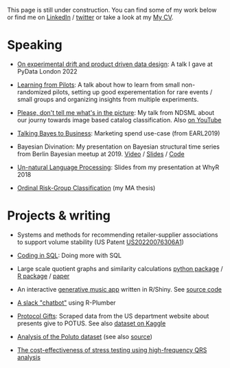 This page is still under construction. You can find some of my work below or find me on [LinkedIn](https://linkedin.com/in/ytoren) / [twitter](https://www.twitter.com/BigEndianB) or take a look at my [My CV](CV.html).


# Speaking

- [On experimental drift and product driven data design](https://www.youtube.com/watch?v=xbaI__8lZig): A talk I gave at PyData London 2022

- [Learning from Pilots](https://www.youtube.com/watch?v=oerJcOHVdvE): A talk about how to learn from small non-randomized pilots, setting up good experementation for rare events / small groups and organizing insights from multiple experiments.  

- [Please, don't tell me what's in the picture](https://hyperight.com/please-dont-tell-me-whats-in-the-picture-yizhar-izzy-toren-shopify/): My talk from NDSML about our journy towards image based catalog classification. Also [on YouTube](https://www.youtube.com/watch?v=aKjb5Ig7mzE)

- [Talking Bayes to Business](https://www.slideshare.net/YizharToren/talking-bayes-to-business-marketing-spend-usecase-earl2019): Marketing spend use-case (from EARL2019)

- Bayesian Divination: My presentation on Bayesian structural time series from Berlin Bayesian meetup at 2019. [Video](https://www.youtube.com/watch?v=mYN7p36Chvg) / [Slides](https://www.slideshare.net/YizharToren/bayesian-divination-time-series-analysis-forecasting-with-bayesian-toolkits-2019) / [Code](https://github.com/ytoren/presentation-bsts)

- [Un-natural Language Processing](https://www.slideshare.net/YizharToren/unnatural-language-processing-catalog-nlp/YizharToren/unnatural-language-processing-catalog-nlp): Slides from my presentation at WhyR 2018

- [Ordinal Risk-Group Classification](https://arxiv.org/abs/1012.5487) (my MA thesis)




# Projects & writing

- Systems and methods for recommending retailer-supplier associations to support volume stability (US Patent [US20220076306A1](https://patents.google.com/patent/US20220076306A1/en))

- [Coding in SQL](/sql-code/): Doing more with SQL

- Large scale quotient graphs and similarity calculations [python package](/pysimscale/) / [R package](/simscaleR/) / [paper](/papers/quotient-similarity/qsim.pdf)

- An interactive [generative music app](https://ytoren.shinyapps.io/tuneR/) written in R/Shiny. See [source code](https://github.com/ytoren/generative-music)

- [A slack "chatbot"](/slack-data-bot-plumber/) using R-Plumber

- [Protocol Gifts](/ProtocolGifts/): Scraped data from the US department website about presents give to POTUS. See also [dataset on Kaggle](https://www.kaggle.com/ytoren/protocol-gifts)

- [Analysis of the Poluto dataset](/Pulotu/Pulotu_analysis.html) (see also [source](/Poluto/))

- [The cost-effectiveness of stress testing using high-frequency QRS analysis](https://www.inderscienceonline.com/doi/abs/10.1504/IJMEI.2013.051666?journalCode=ijmei)